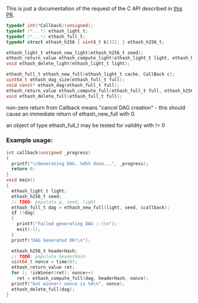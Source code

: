 This is just a documentation of the request of the C API described in [this PR](https://github.com/ethereum/ethash/pull/11).

```c
typedef int(*Callback)(unsigned);
typedef /*...*/ ethash_light_t;
typedef /*...*/ ethash_full_t;
typedef struct ethash_h256 { uint8_t b[32]; } ethash_h256_t;

ethash_light_t ethash_new_light(ethash_h256_t seed);
ethash_return_value ethash_compute_light(ethash_light_t light, ethash_h256_t header_hash, uint64_t nonce);
void ethash_delete_light(ethash_light_t light);

ethash_full_t ethash_new_full(ethash_light_t cache, CallBack c);
uint64_t ethash_dag_size(ethash_full_t full);
void const* ethash_dag(ethash_full_t full);
ethash_return_value ethash_compute_full(ethash_full_t full, ethash_h256_t header_hash, uint64_t nonce);
void ethash_delete_full(ethash_full_t full);
```

non-zero return from Callback means "cancel DAG creation" - this should cause an immediate return of ethash_new_full with 0.

an object of type ethash_full_t may be tested for validity with != 0

### Example usage:
```c
int callback(unsigned _progress)
{
  printf("\rGenerating DAG. %d%% done...", _progress);
  return 0;
}
void main()
{
  ethash_light_t light;
  ethash_h256_t seed;
  // TODO: populate p, seed, light
  ethash_full_t dag = ethash_new_full(light, seed, &callback);
  if (!dag)
  {
    printf("Failed generating DAG :-(\n");
    exit(-1);
  }
  printf("DAG Generated OK!\n");

  ethash_h256_t headerHash;
  // TODO: populate headerHash
  uint64_t nonce = time(0);
  ethash_return_value ret;
  for (; !isWinner(ret); nonce++)
    ret = ethash_compute_full(dag, headerHash, nonce);
  printf("Got winner! nonce is %d\n", nonce);
  ethash_delete_full(dag);
}
```